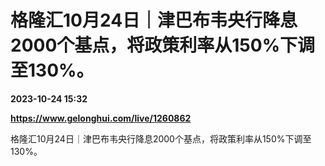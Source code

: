 # 格隆汇10月24日｜津巴布韦央行降息2000个基点，将政策利率从150%下调至130%。

**2023-10-24 15:32**

**https://www.gelonghui.com/live/1260862**

格隆汇10月24日｜津巴布韦央行降息2000个基点，将政策利率从150%下调至130%。